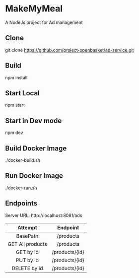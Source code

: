 # MakeMyMeal
A NodeJs project for Ad management

## Clone
git clone https://github.com/project-openbasket/ad-service.git

## Build
npm install

## Start Local
npm start

## Start in Dev mode
npm dev

## Build Docker Image
./docker-build.sh

## Run Docker Image
./docker-run.sh


## Endpoints
Server URL: http://localhost:8081/ads

| Attempt | Endpoint  |
| :---: | :---: |
| BasePath | /products |
| GET All products | /products |
| GET by id | /products/{id} |
| PUT by id | /products/{id} |
| DELETE by id | /products/{id} |


